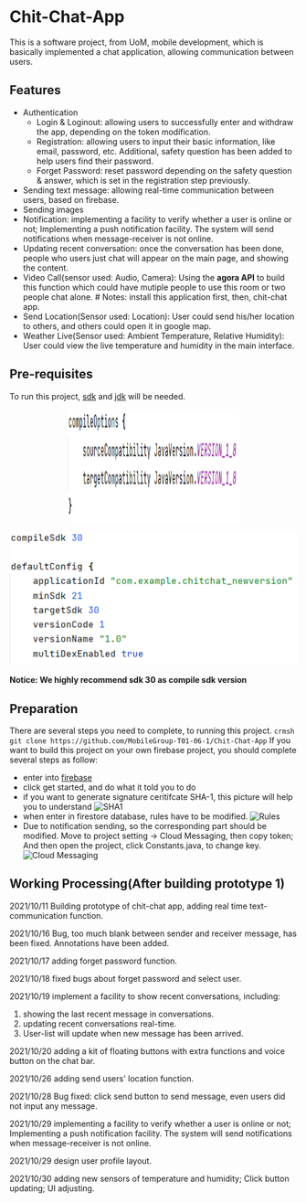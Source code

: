 # Chit-Chat-App
 This is a software project, from UoM, mobile development, which is basically implemented a chat application, allowing communication between users.
## Features
- Authentication
  - Login & Loginout: allowing users to successfully enter and withdraw the app, depending on the token modification.
  - Registration: allowing users to input their basic information, like email, password, etc. Additional, safety question has been added to help users find their password.
  - Forget Password: reset password depending on the safety question & answer, which is set in the registration step previously. 
- Sending text message: allowing real-time communication between users, based on firebase.
- Sending images
- Notification: implementing a facility to verify whether a user is online or not; Implementing a push notification facility. The system will send notifications when message-receiver is not online.
- Updating recent conversation: once the conversation has been done, people who users just chat will appear on the main page, and showing the content.
- Video Call(sensor used: Audio, Camera): Using the **agora API** to build this function which could have mutiple people to use this room or two people chat alone. # Notes: install this application first, then, chit-chat app.
- Send Location(Sensor used: Location): User could send his/her location to others, and others could open it in google map.
- Weather Live(Sensor used: Ambient Temperature, Relative Humidity): User could view the live temperature and humidity in the main interface.
## Pre-requisites
To run this project, [sdk](https://developer.android.com/studio) and [jdk](https://www.oracle.com/java/technologies/downloads/) will be needed.

<div  align="center">    
 <img src="https://github.com/MobileGroup-T01-06-1/Chit-Chat-App/blob/master/document%20images/jdk.PNG" width = "300" height = "200" alt="jdk version" align=center />
</div>

![sdk version](https://github.com/MobileGroup-T01-06-1/Chit-Chat-App/blob/master/document%20images/sdk.PNG)

**Notice: We highly recommend sdk 30 as compile sdk version**


## Preparation
There are several steps you need to complete, to running this project.
``` crmsh git clone https://github.com/MobileGroup-T01-06-1/Chit-Chat-App ```
If you want to build this project on your own firebase project, you should complete several steps as follow:
- enter into [firebase](https://firebase.google.com/)
- click get started, and do what it told you to do
- if you want to generate signature ceritifcate SHA-1, this picture will help you to understand ![SHA1](https://github.com/MobileGroup-T01-06-1/Chit-Chat-App/blob/master/document%20images/sha1.jpg)
- when enter in firestore database, rules have to be modified. ![Rules](https://github.com/MobileGroup-T01-06-1/Chit-Chat-App/blob/master/document%20images/rule.PNG)
- Due to notification sending, so the corresponding part should be modified. Move to project setting -> Cloud Messaging, then copy token; And then open the project, click Constants.java, to change key. ![Cloud Messaging](https://github.com/MobileGroup-T01-06-1/Chit-Chat-App/blob/master/document%20images/cloud%20settings.jpg)



## Working Processing(After building prototype 1)
2021/10/11 Building prototype of chit-chat app, adding real time text-communication function.

2021/10/16 Bug, too much blank between sender and receiver message, has been fixed. Annotations have been added.
 
2021/10/17 adding forget password function.

2021/10/18 fixed bugs about forget password and select user.

2021/10/19 implement a facility to show recent conversations, including:

1. showing the last recent message in conversations.
2. updating recent conversations real-time.
3. User-list will update when new message has been arrived.

2021/10/20 adding a kit of floating buttons with extra functions and voice button on the chat bar.

2021/10/26 adding send users' location function.

2021/10/28 Bug fixed: click send button to send message, even users did not input any message.

2021/10/29 implementing a facility to verify whether a user is online or not; Implementing a push notification facility. The system will send notifications when message-receiver is not online.

2021/10/29 design user profile layout.

2021/10/30 adding new sensors of temperature and humidity; Click button updating; UI adjusting.
